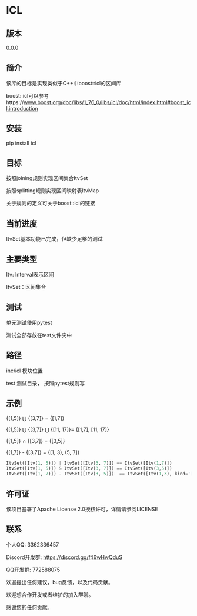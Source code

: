 # ICL

## 版本

0.0.0

## 简介

该库的目标是实现类似于C++中boost::icl的区间库

boost::icl可以参考https://www.boost.org/doc/libs/1_76_0/libs/icl/doc/html/index.html#boost_icl.introduction

## 安装

pip install icl

## 目标

按照joining规则实现区间集合ItvSet

按照splitting规则实现区间映射表ItvMap

关于规则的定义可关于boost::icl的链接

## 当前进度

ItvSet基本功能已完成，但缺少足够的测试

## 主要类型

Itv: Interval表示区间

ItvSet：区间集合

## 测试

单元测试使用pytest

测试全部存放在test文件夹中

## 路径

inc/icl 			模块位置

test            测试目录， 按照pytest规则写

## 示例

{[1,5]} ⋃ {[3,7]} = {[1,7]}

{[1,5]} ⋃ {[3,7]} ⋃ {[11, 17]}= {[1,7], [11, 17]}

{[1,5]} ∩ {[3,7]} = {[3,5]}

{[1,7]} - {[3,7]} = {[1, 3), (5, 7]}


```python
ItvSet([Itv(1, 5)]) | ItvSet([Itv(3, 7)]) == ItvSet([Itv(1,7)])
ItvSet([Itv(1, 5)]) & ItvSet([Itv(3, 7)]) == ItvSet([Itv(3,5)])
ItvSet([Itv(1, 7)]) - ItvSet([Itv(3, 5)])  == ItvSet([Itv(1,3), kind='[)'], [Itv(5,7), kind='(]'])
```

## 许可证

该项目签署了Apache License 2.0授权许可，详情请参阅LICENSE

## 联系

个人QQ: 3362336457

Discord开发群: https://discord.gg/f46wHwQduS

QQ开发群: 772588075

欢迎提出任何建议，bug反馈，以及代码贡献。

欢迎想合作开发或者维护的加入群聊。

感谢您的任何贡献。




